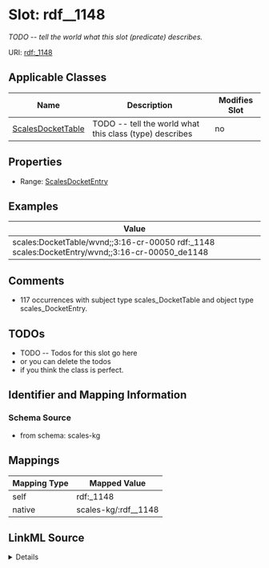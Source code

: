 

# Slot: rdf__1148


_TODO -- tell the world what this slot (predicate) describes._





URI: [rdf:_1148](http://www.w3.org/1999/02/22-rdf-syntax-ns#_1148)



<!-- no inheritance hierarchy -->





## Applicable Classes

| Name | Description | Modifies Slot |
| --- | --- | --- |
| [ScalesDocketTable](../classes/ScalesDocketTable.md) | TODO -- tell the world what this class (type) describes |  no  |







## Properties

* Range: [ScalesDocketEntry](../classes/ScalesDocketEntry.md)






## Examples

| Value |
| --- |
| scales:DocketTable/wvnd;;3:16-cr-00050 rdf:_1148 scales:DocketEntry/wvnd;;3:16-cr-00050_de1148 |

## Comments

* 117 occurrences with subject type scales_DocketTable and object type scales_DocketEntry.

## TODOs

* TODO -- Todos for this slot go here
* or you can delete the todos
* if you think the class is perfect.

## Identifier and Mapping Information







### Schema Source


* from schema: scales-kg




## Mappings

| Mapping Type | Mapped Value |
| ---  | ---  |
| self | rdf:_1148 |
| native | scales-kg/:rdf__1148 |




## LinkML Source

<details>
```yaml
name: rdf__1148
description: TODO -- tell the world what this slot (predicate) describes.
todos:
- TODO -- Todos for this slot go here
- or you can delete the todos
- if you think the class is perfect.
comments:
- 117 occurrences with subject type scales_DocketTable and object type scales_DocketEntry.
examples:
- value: scales:DocketTable/wvnd;;3:16-cr-00050 rdf:_1148 scales:DocketEntry/wvnd;;3:16-cr-00050_de1148
from_schema: scales-kg
rank: 1000
slot_uri: rdf:_1148
alias: rdf__1148
domain_of:
- scales_DocketTable
range: scales_DocketEntry

```
</details>